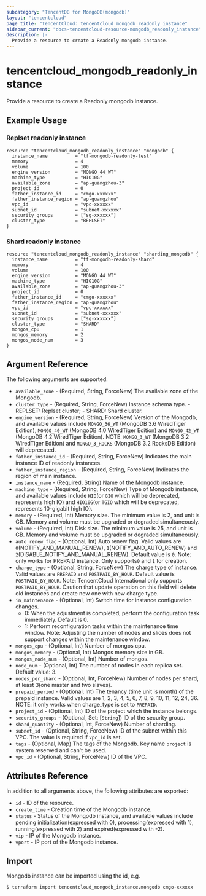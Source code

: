 ```yaml
---
subcategory: "TencentDB for MongoDB(mongodb)"
layout: "tencentcloud"
page_title: "TencentCloud: tencentcloud_mongodb_readonly_instance"
sidebar_current: "docs-tencentcloud-resource-mongodb_readonly_instance"
description: |-
  Provide a resource to create a Readonly mongodb instance.
---
```


# tencentcloud_mongodb_readonly_instance

Provide a resource to create a Readonly mongodb instance.

## Example Usage

### Replset readonly instance

```hcl
resource "tencentcloud_mongodb_readonly_instance" "mongodb" {
  instance_name          = "tf-mongodb-readonly-test"
  memory                 = 4
  volume                 = 100
  engine_version         = "MONGO_44_WT"
  machine_type           = "HIO10G"
  available_zone         = "ap-guangzhou-3"
  project_id             = 0
  father_instance_id     = "cmgo-xxxxxx"
  father_instance_region = "ap-guangzhou"
  vpc_id                 = "vpc-xxxxxx"
  subnet_id              = "subnet-xxxxxx"
  security_groups        = ["sg-xxxxxx"]
  cluster_type           = "REPLSET"
}
```

### Shard readonly instance

```hcl
resource "tencentcloud_mongodb_readonly_instance" "sharding_mongodb" {
  instance_name          = "tf-mongodb-readonly-shard"
  memory                 = 4
  volume                 = 100
  engine_version         = "MONGO_44_WT"
  machine_type           = "HIO10G"
  available_zone         = "ap-guangzhou-3"
  project_id             = 0
  father_instance_id     = "cmgo-xxxxxx"
  father_instance_region = "ap-guangzhou"
  vpc_id                 = "vpc-xxxxxx"
  subnet_id              = "subnet-xxxxxx"
  security_groups        = ["sg-xxxxxx"]
  cluster_type           = "SHARD"
  mongos_cpu             = 1
  mongos_memory          = 2
  mongos_node_num        = 3
}
```

## Argument Reference

The following arguments are supported:

* `available_zone` - (Required, String, ForceNew) The available zone of the Mongodb.
* `cluster_type` - (Required, String, ForceNew) Instance schema type.	- REPLSET: Replset cluster;	- SHARD: Shard cluster.
* `engine_version` - (Required, String, ForceNew) Version of the Mongodb, and available values include `MONGO_36_WT` (MongoDB 3.6 WiredTiger Edition), `MONGO_40_WT` (MongoDB 4.0 WiredTiger Edition) and `MONGO_42_WT`  (MongoDB 4.2 WiredTiger Edition). NOTE: `MONGO_3_WT` (MongoDB 3.2 WiredTiger Edition) and `MONGO_3_ROCKS` (MongoDB 3.2 RocksDB Edition) will deprecated.
* `father_instance_id` - (Required, String, ForceNew) Indicates the main instance ID of readonly instances.
* `father_instance_region` - (Required, String, ForceNew) Indicates the region of main instance.
* `instance_name` - (Required, String) Name of the Mongodb instance.
* `machine_type` - (Required, String, ForceNew) Type of Mongodb instance, and available values include `HIO`(or `GIO` which will be deprecated, represents high IO) and `HIO10G`(or `TGIO` which will be deprecated, represents 10-gigabit high IO).
* `memory` - (Required, Int) Memory size. The minimum value is 2, and unit is GB. Memory and volume must be upgraded or degraded simultaneously.
* `volume` - (Required, Int) Disk size. The minimum value is 25, and unit is GB. Memory and volume must be upgraded or degraded simultaneously.
* `auto_renew_flag` - (Optional, Int) Auto renew flag. Valid values are `0`(NOTIFY_AND_MANUAL_RENEW), `1`(NOTIFY_AND_AUTO_RENEW) and `2`(DISABLE_NOTIFY_AND_MANUAL_RENEW). Default value is `0`. Note: only works for PREPAID instance. Only supports`0` and `1` for creation.
* `charge_type` - (Optional, String, ForceNew) The charge type of instance. Valid values are `PREPAID` and `POSTPAID_BY_HOUR`. Default value is `POSTPAID_BY_HOUR`. Note: TencentCloud International only supports `POSTPAID_BY_HOUR`. Caution that update operation on this field will delete old instances and create new one with new charge type.
* `in_maintenance` - (Optional, Int) Switch time for instance configuration changes.
	- 0: When the adjustment is completed, perform the configuration task immediately. Default is 0.
	- 1: Perform reconfiguration tasks within the maintenance time window.
Note: Adjusting the number of nodes and slices does not support changes within the maintenance window.
* `mongos_cpu` - (Optional, Int) Number of mongos cpu.
* `mongos_memory` - (Optional, Int) Mongos memory size in GB.
* `mongos_node_num` - (Optional, Int) Number of mongos.
* `node_num` - (Optional, Int) The number of nodes in each replica set. Default value: 3.
* `nodes_per_shard` - (Optional, Int, ForceNew) Number of nodes per shard, at least 3(one master and two slaves).
* `prepaid_period` - (Optional, Int) The tenancy (time unit is month) of the prepaid instance. Valid values are 1, 2, 3, 4, 5, 6, 7, 8, 9, 10, 11, 12, 24, 36. NOTE: it only works when charge_type is set to `PREPAID`.
* `project_id` - (Optional, Int) ID of the project which the instance belongs.
* `security_groups` - (Optional, Set: [`String`]) ID of the security group.
* `shard_quantity` - (Optional, Int, ForceNew) Number of sharding.
* `subnet_id` - (Optional, String, ForceNew) ID of the subnet within this VPC. The value is required if `vpc_id` is set.
* `tags` - (Optional, Map) The tags of the Mongodb. Key name `project` is system reserved and can't be used.
* `vpc_id` - (Optional, String, ForceNew) ID of the VPC.

## Attributes Reference

In addition to all arguments above, the following attributes are exported:

* `id` - ID of the resource.
* `create_time` - Creation time of the Mongodb instance.
* `status` - Status of the Mongodb instance, and available values include pending initialization(expressed with 0),  processing(expressed with 1), running(expressed with 2) and expired(expressed with -2).
* `vip` - IP of the Mongodb instance.
* `vport` - IP port of the Mongodb instance.


## Import

Mongodb instance can be imported using the id, e.g.

```
$ terraform import tencentcloud_mongodb_instance.mongodb cmgo-xxxxxx
```

